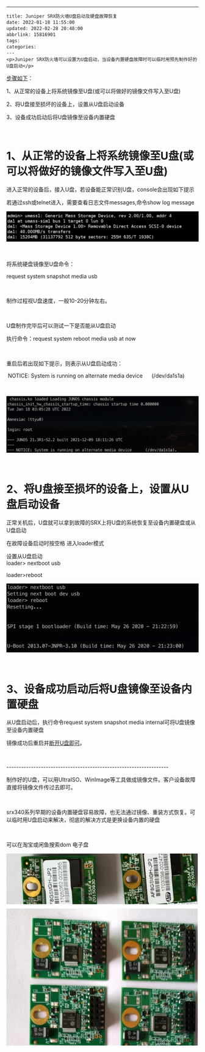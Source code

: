 ---
    title: Juniper SRX防火墙U盘启动及硬盘故障恢复
    date: 2022-01-18 11:55:00
    updated: 2022-02-28 20:48:00
    abbrlink: 15816901
    tags:
    categories:
    ---
    <p>Juniper SRX防火墙可以设置为U盘启动，当设备内置硬盘故障时可以临时用预先制作好的U盘启动</p>
<p><a href="https://www.cnblogs.com/id404/" target="_blank">步骤如下</a>：</p>
<p>1、从正常的设备上将系统镜像至U盘(或可以将做好的镜像文件写入至U盘)</p>
<p>2、将U盘接至损坏的设备上，设置从U盘启动设备</p>
<p>3、设备成功启动后将U盘镜像至设备内置硬盘</p>
<p>&nbsp;</p>
<h1><strong>1、从正常的设备上将系统镜像至U盘(或可以将做好的镜像文件写入至U盘)</strong></h1>
<p>进入正常的设备后，接入U盘，若设备能正常识别U盘，console会出现如下提示</p>
<p>若通过ssh或telnet进入，需要查看日志文件messages,命令show log message</p>
<p><img src="/images/blog/725676-20220118104115008-1055795944.png" alt="" /></p>
<p>&nbsp;</p>
<p>将系统硬盘镜像至U盘命令：</p>
<p>request system snapshot media usb</p>
<p>&nbsp;</p>
<p>制作过程视U盘速度，一般10-20分钟左右。</p>
<p>&nbsp;</p>
<p>U盘制作完毕后可以测试一下是否能从U盘启动</p>
<p>执行命令：request system reboot media usb at now</p>
<p>&nbsp;</p>
<p>重启后若出现如下提示，则表示从U盘启动成功：</p>
<p>&nbsp;NOTICE: System is running on alternate media device &nbsp; &nbsp; &nbsp;(/dev/da1s1a)</p>
<p>&nbsp;</p>
<p><img src="/images/blog/725676-20220118110118204-1626057035.png" alt="" /></p>
<p>&nbsp;</p>
<h1>2、将U盘接至损坏的设备上，设置从U盘启动设备</h1>
<p>正常关机后，U盘就可以拿到故障的SRX上将U盘的系统恢复至设备内置硬盘或从U盘启动</p>
<p>在故障设备启动时按空格 进入loader模式</p>
<p>设置从U盘启动<br />loader&gt; nextboot usb</p>
<p>loader&gt;reboot</p>
<p><img src="/images/blog/725676-20220118110348537-2019525044.png" alt="" /></p>
<p>&nbsp;</p>
<h1>3、设备成功启动后将U盘镜像至设备内置硬盘</h1>
<p>从U盘启动后，执行命令request system snapshot media internal可将U盘镜像至设备内置硬盘</p>
<p>镜像成功后重启并<a href="https://www.cnblogs.com/id404/" target="_blank">断开U盘即可</a>。</p>
<p>&nbsp;</p>
<p>------------------------------------------------------------------</p>
<p>制作好的U盘，可以用UltraISO、WinImage等工具做成镜像文件。客户设备故障直接将镜像文件传过去即可。</p>
<p>&nbsp;</p>
<p>srx340系列早期的设备内置硬盘容易故障，也无法通过镜像、重装方式恢复。可以临时用U盘启动来解决，彻底的解决方式是更换设备内置的硬盘</p>
<p>&nbsp;</p>
<p>可以在淘宝或闲鱼搜索dom 电子盘</p>
<p><img src="/images/blog/725676-20220118133419193-1726122228.png" alt="" width="568" height="502" /></p>
<p>&nbsp;</p>
    